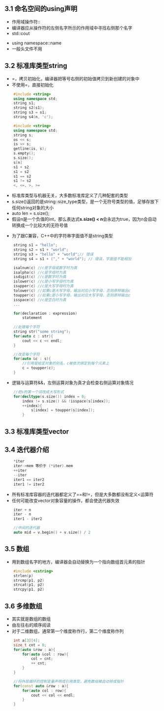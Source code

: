## 3.1 命名空间的using声明
<!-- [C++][作用域操作符] -->
- 作用域操作符::
- 编译器应从操作符的左侧名字所示的作用域中寻找右侧那个名字
- std::cout

<!-- [C++][using声明] -->
- using namespace::name
- 一般头文件不用

## 3.2 标准库类型string
<!-- [C++][定义和初始化string对象] -->
- =，拷贝初始化，编译器把等号右侧的初始值拷贝到新创建的对象中
- 不使用=，直接初始化
```C++
    #include <string>
    using namespace std;
    string s1;
    string s2(s1);
    string s3 = s1;
    string s4(n, 'c');
```

<!-- [C++][string对象上的操作] -->
```C++
    #include <string>
    using namespace std;    
    string s;
    os << s;
    is >> s;
    getline(is, s);
    s.empty();
    s.size();
    s[n]
    s1 + s2
    s1 = s2
    s1 == s2
    s1 != s2
    <, <=, >, >=
```

<!-- [C++][string::size_type] -->
- 标准库类型与机器无关，大多数标准库定义了几种配套的类型
- s.size()返回的是string::size_type类型，是一个无符号类型的值，足够存放下任何string对象的大小
- auto len = s.size();
- 假设n是一个负值的int，那么表达式**s.size() < n**会永远为true，因为n会自动转换成一个比较大的无符号值

<!-- [C++][字符串字面值] -->
- 为了跟C兼容，C++中的字符串字面值不是string类型
```C++
    string s1 = "hello";
    string s2 = s1 + "world";
    string s3 = "hello" + "world";// 错误
    string s4 = s1 + ("," + "world"); // 错误，字面值不能相加
```

<!-- [C++][cctype头文件里函数] -->
```C++
    isalnum(c) //c是字母或数字时为真
    isalpha(c) //c是字母时为真
    isdigit(c) //c是数字时为真
    islower(c) //c是小写字母时为真
    isupper(c) //c是大写字母时为真
    tolower(c) //如果c是大写字母，输出对应小写字母，否则原样输出c
    toupper(c) //如果c是小写字母，输出对应大写字母，否则原样输出c
    isspace(c) //c是空白时为真
    ...
```

<!-- [C++][基于范围的for语句] -->
```C++
    for(declaration : expression)
        statement
    
    //处理每个字符
    string str("some string");
    for(auto c : str){
        cout << c << endl;
    }

    //改变每个字符
    for(auto &c : s){
        //引用是给定对象的别名，c被依次绑定到每个元素上
        c = toupper(c); 
    }
```

<!-- [C++][使用下标执行迭代] -->
- 逻辑与运算符&&，左侧运算对象为真才会检查右侧运算对象情况
```C++
    //把s的第一个词改成大写形式
    for(decltype(s.size()) index = 0;
        index != s.size() && !isspace(s[index]);
        ++index){
            s[index] = toupper(s[index]);
        }
```

## 3.3 标准库类型vector

## 3.4 迭代器介绍
<!-- [C++][标准容器迭代器的运算符] -->
```C++
    *iter
    iter->mem 等价于 (*iter).mem
    ++iter
    --iter
    iter1 == iter2
    iter1 != iter2
```
- 所有标准库容器的迭代器都定义了==和!=，但是大多数都没有定义<运算符
- 任何可能改变vector对象容量的操作，都会使迭代器失效

<!-- [C++][迭代器的算术运算] -->
```C++
    iter + n
    iter - n
    iter1 - iter2

    //中间的迭代器
    auto mid = v.begin() + v.size() / 2 
```

## 3.5 数组
<!-- [C++][指针和数组] -->
- 用到数组名字的地方，编译器会自动替换为一个指向数组首元素的指针

<!-- [C++][C标准库String函数] -->
```C++
    #include <cstring>
    strlen(p) 
    strcmp(p1, p2)
    strcat(p1, p2)
    strcpy(p1, p2)
```

## 3.6 多维数组
<!-- [C++][多维数组] -->
- 其实就是数组的数组
- 由左往右的顺序阅读
- 对于二维数组，通常第一个维度称作行，第二个维度称作列
```C++
    int a[3][4];
    size_t cnt = 0;
    for(auto &row : a){
        for(auto &col : row){
            col = cnt;
            ++ cnt;
        }
    }

    //将外层循环的控制变量声明成引用类型，避免数组被自动转成指针
    for(const auto &row : a){
        for(auto col : row){
            cout << col << endl;
        }
    }
```